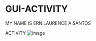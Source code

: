 # GUI-ACTIVITY
MY NAME IS ERN LAURENCE A SANTOS

ACTIVITY
![image](https://github.com/user-attachments/assets/464b0d2d-3967-4a87-a94d-cdc2c0e5dd28)


